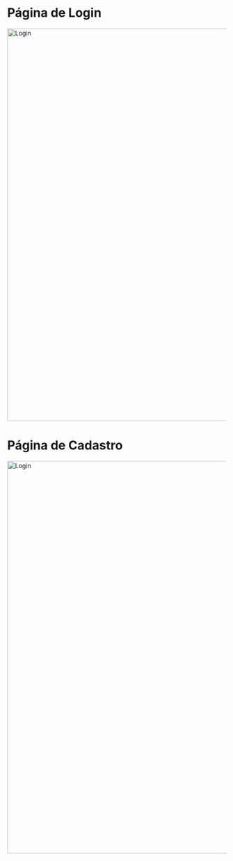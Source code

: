 # Página de Login
<img width="900" alt="Login" src="https://github.com/drika-dev/Plano_Ensino/assets/126597972/948bf3bd-76ec-456e-a6f4-f30be4208c64">

# Página de Cadastro

<img width="900" alt="Login" src="https://github.com/drika-dev/Plano_Ensino/assets/126597972/a9585014-dd18-4e1a-b4cb-3e9680d34cdc">

